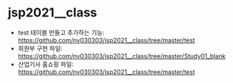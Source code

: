 # jsp2021__class

* test 테이블 만들고 추가하는 기능: https://github.com/ny030303/jsp2021__class/tree/master/test
* 회원부 구현 파일: https://github.com/ny030303/jsp2021__class/tree/master/Study01_blank
* 산업기사 홈쇼핑 파일: https://github.com/ny030303/jsp2021__class/tree/master/test
